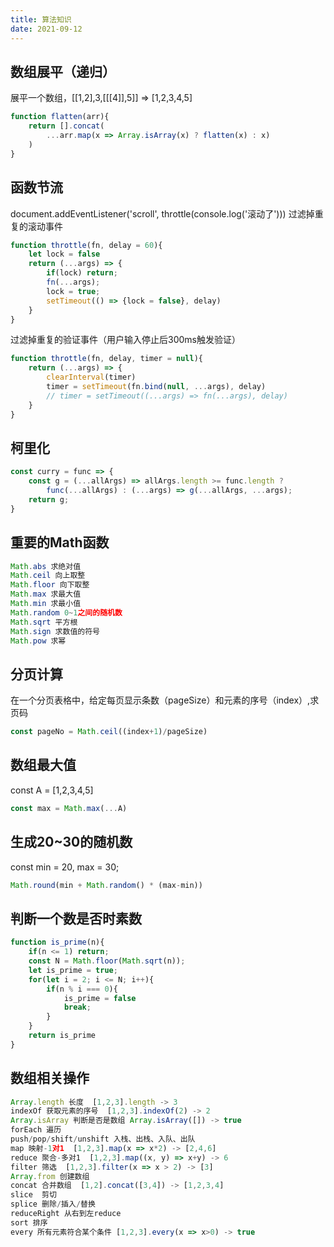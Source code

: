 ```yaml
---
title: 算法知识
date: 2021-09-12
---
```


## 数组展平（递归）
展平一个数组，[[1,2],3,[[[4]],5]] => [1,2,3,4,5]
```js
function flatten(arr){
    return [].concat(
        ...arr.map(x => Array.isArray(x) ? flatten(x) : x)
    )
}
```

## 函数节流
document.addEventListener('scroll', throttle(console.log('滚动了')))
过滤掉重复的滚动事件
```js
function throttle(fn, delay = 60){
    let lock = false
    return (...args) => {
        if(lock) return;
        fn(...args);
        lock = true;
        setTimeout(() => {lock = false}, delay)
    }
}
```

过滤掉重复的验证事件（用户输入停止后300ms触发验证）
```js
function throttle(fn, delay, timer = null){
    return (...args) => {
        clearInterval(timer)
        timer = setTimeout(fn.bind(null, ...args), delay)
        // timer = setTimeout((...args) => fn(...args), delay)
    }
}
```

## 柯里化
```js
const curry = func => {
    const g = (...allArgs) => allArgs.length >= func.length ?
        func(...allArgs) : (...args) => g(...allArgs, ...args);
    return g;
}
```

## 重要的Math函数
```js
Math.abs 求绝对值
Math.ceil 向上取整
Math.floor 向下取整
Math.max 求最大值
Math.min 求最小值
Math.random 0~1之间的随机数
Math.sqrt 平方根
Math.sign 求数值的符号
Math.pow 求幂
```

## 分页计算
在一个分页表格中，给定每页显示条数（pageSize）和元素的序号（index）,求页码
```js
const pageNo = Math.ceil((index+1)/pageSize)
```

## 数组最大值
const A = [1,2,3,4,5]
```js
const max = Math.max(...A)
```

## 生成20~30的随机数
const min = 20, max = 30;
```js
Math.round(min + Math.random() * (max-min))
```

## 判断一个数是否时素数
```js
function is_prime(n){
    if(n <= 1) return;
    const N = Math.floor(Math.sqrt(n));
    let is_prime = true;
    for(let i = 2; i <= N; i++){
        if(n % i === 0){
            is_prime = false
            break;
        }
    }
    return is_prime
}
```

## 数组相关操作
```js
Array.length 长度  [1,2,3].length -> 3
indexOf 获取元素的序号  [1,2,3].indexOf(2) -> 2
Array.isArray 判断是否是数组 Array.isArray([]) -> true
forEach 遍历  
push/pop/shift/unshift 入栈、出栈、入队、出队
map 映射-1对1  [1,2,3].map(x => x*2) -> [2,4,6]
reduce 聚合-多对1  [1,2,3].map((x, y) => x+y) -> 6
filter 筛选  [1,2,3].filter(x => x > 2) -> [3]
Array.from 创建数组
concat 合并数组  [1,2].concat([3,4]) -> [1,2,3,4]
slice  剪切
splice 删除/插入/替换
reduceRight 从右到左reduce
sort 排序
every 所有元素符合某个条件 [1,2,3].every(x => x>0) -> true
```
